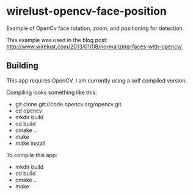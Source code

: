 wirelust-opencv-face-position
=============================

Example of OpenCv face rotation, zoom, and positioning for detection

This example was used in the blog post:  
http://www.wirelust.com/2013/01/08/normalizing-faces-with-opencv/

Building
-----------------------------

This app requires OpenCV. I am currently using a self compiled version.

Compiling looks something like this:
* git clone git://code.opencv.org/opencv.git
* cd opencv
* mkdir build
* cd build
* cmake ..
* make
* make install

To compile this app:
* mkdir build
* cd build
* cmake ..
* make

